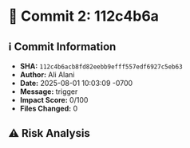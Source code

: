 # 📝 Commit 2: 112c4b6a

## ℹ️ Commit Information

- **SHA:** `112c4b6acb8fd82eebb9efff557edf6927c5eb63`
- **Author:** Ali Alani
- **Date:** 2025-08-01 10:03:09 -0700
- **Message:** trigger
- **Impact Score:** 0/100
- **Files Changed:** 0

## ⚠️ Risk Analysis

